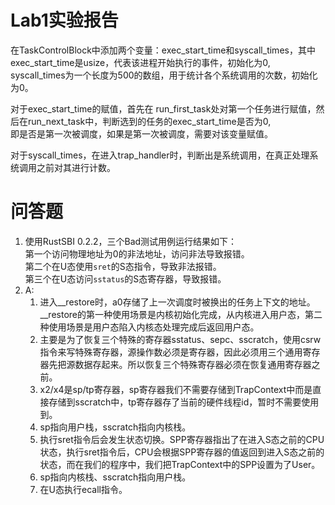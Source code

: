 # Lab1实验报告

在TaskControlBlock中添加两个变量：exec_start_time和syscall_times，其中exec_start_time是usize，代表该进程开始执行的事件，初始化为0,  
syscall_times为一个长度为500的数组，用于统计各个系统调用的次数，初始化为0。

对于exec_start_time的赋值，首先在 run_first_task处对第一个任务进行赋值，然后在run_next_task中，判断选到的任务的exec_start_time是否为0,  
即是否是第一次被调度，如果是第一次被调度，需要对该变量赋值。

对于syscall_times，在进入trap_handler时，判断出是系统调用，在真正处理系统调用之前对其进行计数。  
# 问答题
1. 使用RustSBI 0.2.2，三个Bad测试用例运行结果如下：  
   第一个访问物理地址为0的非法地址，访问非法导致报错。  
   第二个在U态使用`sret`的S态指令，导致非法报错。  
   第三个在U态访问`sstatus`的S态寄存器，导致报错。
2. A:
    1. 进入__restore时，a0存储了上一次调度时被换出的任务上下文的地址。__restore的第一种使用场景是内核初始化完成，从内核进入用户态，第二种使用场景是用户态陷入内核态处理完成后返回用户态。
    2. 主要是为了恢复三个特殊的寄存器sstatus、sepc、sscratch，使用csrw指令来写特殊寄存器，源操作数必须是寄存器，因此必须用三个通用寄存器先把源数据存起来。所以恢复三个特殊寄存器必须在恢复通用寄存器之前。
    3. x2/x4是sp/tp寄存器，sp寄存器我们不需要存储到TrapContext中而是直接存储到sscratch中，tp寄存器存了当前的硬件线程id，暂时不需要使用到。
    4. sp指向用户栈，sscratch指向内核栈。
    5. 执行sret指令后会发生状态切换。SPP寄存器指出了在进入S态之前的CPU状态，执行sret指令后，CPU会根据SPP寄存器的值返回到进入S态之前的状态，而在我们的程序中，我们把TrapContext中的SPP设置为了User。
    6. sp指向内核栈、sscratch指向用户栈。
    7. 在U态执行ecall指令。